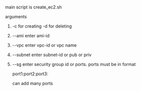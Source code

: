 main script is create_ec2.sh

arguments

1) -c for creating
   -d for deleting

2) --ami
   enter ami-id

3) --vpc
   enter vpc-id or vpc name

4) --subnet
   enter subnet-id or pub or priv

5) --sg
   enter security group id or ports. ports must be in format
   
   port1:port2:port3:
   
   can add many ports 
